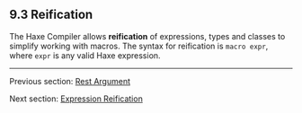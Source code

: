 ## 9.3 Reification

The Haxe Compiler allows **reification** of expressions, types and classes to simplify working with macros. The syntax for reification is `macro expr`, where `expr` is any valid Haxe expression.

---

Previous section: [Rest Argument](macro-rest-argument.md)

Next section: [Expression Reification](macro-reification-expression.md)